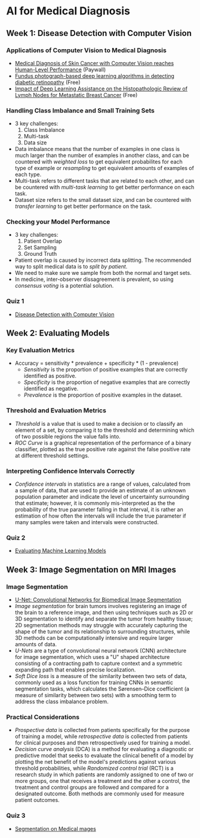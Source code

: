 # AI for Medical Diagnosis

## Week 1: Disease Detection with Computer Vision

### __Applications of Computer Vision to Medical Diagnosis__

- [Medical Diagnosis of Skin Cancer with Computer Vision reaches Human-Level Performance](https://www.nature.com/articles/nature21056) (Paywall)
- [Fundus photograph-based deep learning algorithms in detecting diabetic retinopathy](Fundus%20photograph-based%20deep%20learning%20algorithms%20in%20detecting%20diabetic%20retinopathy.pdf) (Free)
- [Impact of Deep Learning Assistance on the Histopathologic Review of Lymph Nodes for Metastatic Breast Cancer](https://www.ncbi.nlm.nih.gov/pmc/articles/PMC6257102/) (Free)

### __Handling Class Imbalance and Small Training Sets__

- 3 key challenges:
  1. Class Imbalance
  2. Multi-task
  3. Data size
- Data imbalance means that the number of examples in one class is much larger than the number of examples in another class, and can be countered with _weighted loss_ to get equivalent probabilites for each type of example or _resampling_ to get equivalent amounts of examples of each type.
- Multi-task refers to different tasks that are related to each other, and can be countered with _multi-task learning_ to get better performance on each task.
- Dataset size refers to the small dataset size, and can be countered with _transfer learning_ to get better performance on the task.

### __Checking your Model Performance__

- 3 key challenges:
   1. Patient Overlap
   2. Set Sampling
   3. Ground Truth
- Patient overlap is caused by incorrect data splitting. The recommended way to split medical data is to _split by patient_.
- We need to make sure we sample from both the normal and target sets.
- In medicine, inter-observer dissagreement is prevalent, so using _consensus voting_ is a potential solution.

### __Quiz 1__

- [Disease Detection with Computer Vision](../Quizes/C1W1.md)

## Week 2: Evaluating Models

### __Key Evaluation Metrics__

- Accuracy = sensitivity \* prevalence + specificity \* (1 - prevalence)
  - _Sensitivity_ is the proportion of positive examples that are correctly identified as positive.
  - _Specificity_ is the proportion of negative examples that are correctly identified as negative.
  - _Prevalence_ is the proportion of positive examples in the dataset.

### __Threshold and Evaluation Metrics__

- _Threshold_ is a value that is used to make a decision or to classify an element of a set, by comparing it to the threshold and determining which of two possible regions the value falls into.
- _ROC Curve_ is a graphical representation of the performance of a binary classifier, plotted as the true positive rate against the false positive rate at different threshold settings.

### __Interpreting Confidence Intervals Correctly__

- _Confidence intervals_ in statistics are a range of values, calculated from a sample of data, that are used to provide an estimate of an unknown population parameter and indicate the level of uncertainty surrounding that estimate; however, it is commonly mis-interpreted as the the probability of the true parameter falling in that interval, it is rather an estimation of how often the intervals will include the true parameter if many samples were taken and intervals were constructed.

### __Quiz 2__

- [Evaluating Machine Learning Models](../Quizes/C1W2.md)

## Week 3: Image Segmentation on MRI Images

### __Image Segmentation__

- [U-Net: Convolutional Networks for Biomedical Image Segmentation](U-Net.pdf)
- _Image segmentation_ for brain tumors involves registering an image of the brain to a reference image, and then using techniques such as 2D or 3D segmentation to identify and separate the tumor from healthy tissue; 2D segmentation methods may struggle with accurately capturing the shape of the tumor and its relationship to surrounding structures, while 3D methods can be computationally intensive and require larger amounts of data.
- _U-Nets_ are a type of convolutional neural network (CNN) architecture for image segmentation, which uses a "U" shaped architecture consisting of a contracting path to capture context and a symmetric expanding path that enables precise localization.
- _Soft Dice loss_ is a measure of the similarity between two sets of data, commonly used as a loss function for training CNNs in semantic segmentation tasks, which calculates the Sørensen–Dice coefficient (a measure of similarity between two sets) with a smoothing term to address the class imbalance problem.

### __Practical Considerations__

- _Prospective data_ is collected from patients specifically for the purpose of training a model, while _retrospective data_ is collected from patients for clinical purposes and then retrospectively used for training a model.
- _Decision curve analysis_ (DCA) is a method for evaluating a diagnostic or predictive model that seeks to evaluate the clinical benefit of a model by plotting the net benefit of the model's predictions against various threshold probabilities, while _Randomized control trial_ (RCT) is a research study in which patients are randomly assigned to one of two or more groups, one that receives a treatment and the other a control, the treatment and control groups are followed and compared for a designated outcome. Both methods are commonly used for measure patient outcomes.

### __Quiz 3__

- [Segmentation on Medical mages](../Quizes/C1W3.md)
